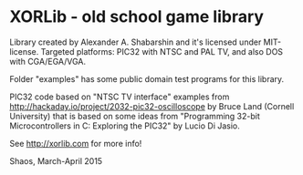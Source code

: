 # XORLib - old school game library

Library created by Alexander A. Shabarshin and it's licensed under MIT-license.
Targeted platforms: PIC32 with NTSC and PAL TV, and also DOS with CGA/EGA/VGA.

Folder "examples" has some public domain test programs for this library.

PIC32 code based on "NTSC TV interface" examples from
http://hackaday.io/project/2032-pic32-oscilloscope
by Bruce Land (Cornell University) that is based on some ideas from
"Programming 32-bit Microcontrollers in C: Exploring the PIC32"
by Lucio Di Jasio.

See http://xorlib.com for more info!

Shaos, March-April 2015
